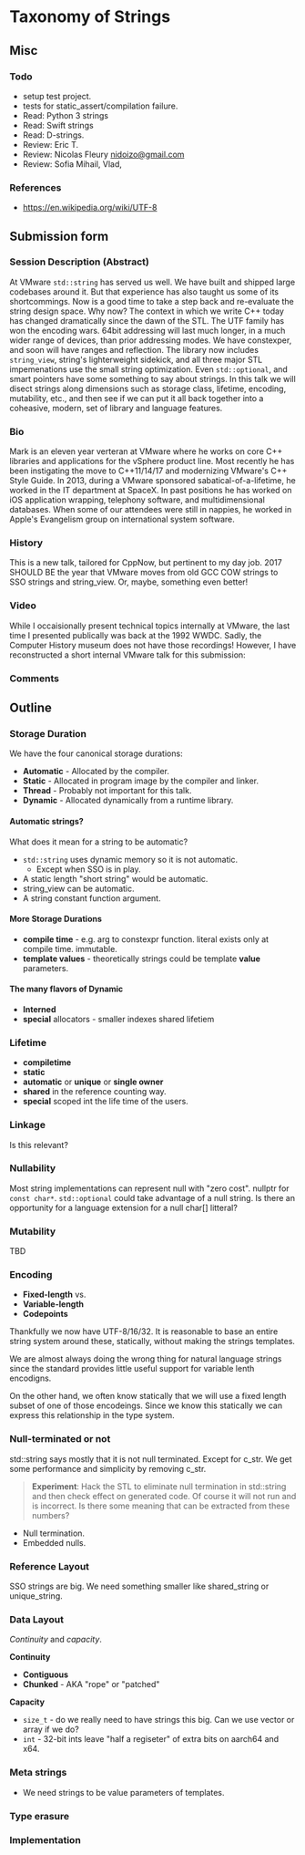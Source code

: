 # Taxonomy of Strings

## Misc

### Todo
* setup test project.
* tests for static_assert/compilation failure.
* Read: Python 3 strings
* Read: Swift strings
* Read: D-strings.
* Review: Eric T.
* Review: Nicolas Fleury <nidoizo@gmail.com>
* Review: Sofia Mihail, Vlad,


### References
* https://en.wikipedia.org/wiki/UTF-8

## Submission form

### Session Description (Abstract)

At VMware `std::string` has served us well. We have built and shipped large
codebases around it. But that experience has also taught us some of its
shortcommings. Now is a good time to take a step back and re-evaluate the string
design space. Why now? The context in which we write C++ today has changed
dramatically since the dawn of the STL. The UTF family has won the encoding
wars. 64bit addressing will last much longer, in a much wider range of devices,
than prior addressing modes. We have constexper, and soon will have ranges and
reflection. The library now includes `string_view`, string's lighterweight
sidekick, and all three major STL impemenations use the small string
optimization. Even `std::optional`, and smart pointers have some something to
say about strings. In this talk we will disect strings along dimensions such as
storage class, lifetime, encoding, mutability, etc., and then see if we can
put it all back together into a coheasive, modern, set of library and language
features.

### Bio

Mark is an eleven year verteran at VMware where he works on core C++ libraries
and applications for the vSphere product line. Most recently he has been
instigating the move to C++11/14/17 and modernizing VMware's C++ Style Guide. In
2013, during a VMware sponsored sabatical-of-a-lifetime, he worked in the IT
department at SpaceX. In past positions he has worked on iOS application
wrapping, telephony software, and multidimensional databases. When some of our
attendees were still in nappies, he worked in Apple's Evangelism group on
international system software.

### History

This is a new talk, tailored for CppNow, but pertinent to my day job. 2017
SHOULD BE the year that VMware moves from old GCC COW strings to SSO strings and
string_view. Or, maybe, something even better!

### Video

While I occaisionally present technical topics internally at VMware, the last
time I presented publically was back at the 1992 WWDC. Sadly, the Computer
History museum does not have those recordings! However, I have reconstructed a
short internal VMware talk for this submission:

### Comments



## Outline

### Storage Duration
We have the four canonical storage durations:
* **Automatic** - Allocated by the compiler.
* **Static** - Allocated in program image by the compiler and linker.
* **Thread** - Probably not important for this talk.
* **Dynamic** - Allocated dynamically from a runtime library.

#### Automatic strings?
What does it mean for a string to be automatic?
* `std::string` uses dynamic memory so it is not automatic.
  * Except when SSO is in play.
* A static length "short string" would be automatic.
* string_view can be automatic.
* A string constant function argument.

#### More Storage Durations
* **compile time** - e.g. arg to constexpr function. literal exists only at
  compile time. immutable.
* **template values** - theoretically strings could be template **value**
  parameters.

#### The many flavors of Dynamic
* **Interned**
* **special** allocators - smaller indexes shared lifetiem

### Lifetime
* **compiletime**
* **static**
* **automatic** or **unique** or **single owner**
* **shared** in the reference counting way.
* **special** scoped int the life time of the users.

### Linkage
Is this relevant?

### Nullability

Most string implementations can represent null with "zero cost". nullptr for
`const char*`. `std::optional` could take advantage of a null string. Is there
an opportunity for a language extension for a null char[] litteral?

### Mutability

TBD

### Encoding

* **Fixed-length** vs.
* **Variable-length**
* **Codepoints**


Thankfully we now have UTF-8/16/32. It is reasonable to base an entire string
system around these, statically, without making the strings templates.

We are almost always doing the wrong thing for natural language strings since
the standard provides little useful support for variable lenth encodigns.

On the other hand, we often know statically that we will use a fixed length
subset of one of those encodeings. Since we know this statically we can express
this relationship in the type system.

### Null-terminated or not

std::string says mostly that it is not null terminated. Except for c_str. We get
some performance and simplicity by removing c_str.

> **Experiment**: Hack the STL to eliminate null termination in std::string and
> then check effect on generated code. Of course it will not run and is
> incorrect.  Is there some meaning that can be extracted from these numbers?

* Null termination.
* Embedded nulls.

### Reference Layout

SSO strings are big. We need something smaller like shared_string or
unique_string.

### Data Layout
*Continuity* and *capacity*.

**Continuity**
* **Contiguous**
* **Chunked** - AKA "rope" or "patched"

**Capacity**
* `size_t` - do we really need to have strings this big. Can we use vector or
  array if we do?
* `int` - 32-bit ints leave "half a regiseter" of extra bits on aarch64 and x64.

### Meta strings
* We need strings to be value parameters of templates.

### Type erasure

### Implementation
